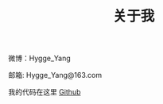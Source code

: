 ﻿---
layout: page
title: 关于我 
---

<p>
微博：Hygge_Yang
<p>
邮箱: Hygge_Yang@163.com
<p>
我的代码在这里 <a target="_blank" href='https://github.com/HyggeYang'>Github</a> 



